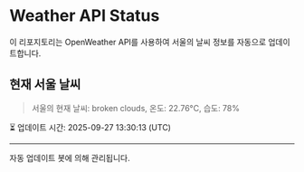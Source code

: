 
# Weather API Status

이 리포지토리는 OpenWeather API를 사용하여 서울의 날씨 정보를 자동으로 업데이트합니다.

## 현재 서울 날씨
> 서울의 현재 날씨: broken clouds, 온도: 22.76°C, 습도: 78%

⏳ 업데이트 시간: 2025-09-27 13:30:13 (UTC)

---
자동 업데이트 봇에 의해 관리됩니다.
